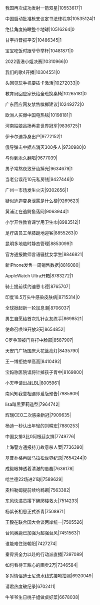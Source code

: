 我国再次成功发射一箭双星|10553617|1

中国启动批准枪支议定书法律程序|10535124|1

绝佳角度俯瞰整个地球|10516264|0

甘宇抖音报平安|10486345|1

宝宝吃饭时跟爷爷举杯|10481871|0

2022香港小姐决赛|10310966|0

我们的歌4开播|10304551|0

头回见玩手机要插卡激活|10272033|0

教育局回应家长给全班换桌椅|10265181|0

广东回应网友禁售槟榔建议|10249272|0

欧洲人买爆中国电热毯|10198181|1

河南姑娘吕扬再拿世界冠军|9836725|1

伊卡尔迪净身出户|9772152|1

俄导弹击中据点消灭300多人|9730980|0

与你到永久翻唱|9677039|

男子常熬夜致牙齿掉光|9634679|1

当老公误花10元私房钱|9427446|0

广州一市场发生火灾|9302656|1

疑似迪迦变身泄露是什么梗|9269623|

黄浦江在逃鳄鱼落网|9063944|1

小学开性教育课学用卫生巾|8983512|1

足疗店员工单膝跪地迎客|8855263|0

昆明多地临时静态管理|8853099|1

官方通报教师言语骚扰女学生|8846821|

新iPhone发售一周销售数据|8816080|

AppleWatch Ultra开箱|8783272|1

骑士提前续约迪恩韦德|8765707|

印度18.5万头牛感染皮肤病|8715314|0

全球掀起新一轮加息潮|8706037|

男生自愿给首次扎针女友练手|8698521|

使命召唤19开放3天|8654852|

C罗争顶被门将打中脸部|8587907|

天安门广场国庆大花篮亮灯|8435790|

王一博拒绝举高高|8410492|

宝妈称医院误将针掉孩子胃中|8169800|

小天申请出战LBL|8005961|

南风知我意相遇即爱版预告|7985909|

lisa暗黑萝莉造型|7964742|

辉瑞CEO二次感染新冠|7909635|

杨迪一秒认出年轻的刘畊宏|7880253|

中国女排3比0阿根廷女排|7749776|

上海警方通报持刀故意杀人案|7736390|

基普乔格再破马拉松世界纪录|7654244|0

成毅眼神透着清澈的愚蠢|7636178|

哈兰德22场进21球|7589629|

麦科勒姆提前续约鹈鹕|7563382|

东风快递员撂下碗爬楼救火|7514233|

杨紫长相思正式杀青|7508971|

王毅在联合国大会谈两岸统一|7505526|

台风奥鹿已加强为超强台风|7451563|1

谁能难住张朝阳|7427274|

秦霄贤全力以赴的行动派直播|7397089|

如何看待王甜心的画卖2万|7346584|

多对情侣迪士尼流水线式接吻拍照|6920049|

请君热度破纪录|6702411|

牛爷爷生日桃子姐做桌好菜|6678038|

